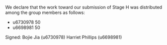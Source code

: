 We declare that the work toward our submission of Stage H was distributed among the group members as follows:

* u6730978 50
* u6698981 50


Signed: Bojie Jia (u6730978)
        Harriet Phillips (u6698981)

